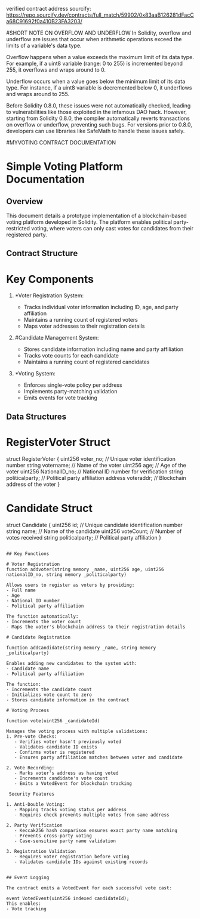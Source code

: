 verified contract address sourcify: https://repo.sourcify.dev/contracts/full_match/59902/0x83aaB126281dFacCa68C91692f0a410B23FA3203/

#SHORT NOTE ON OVERFLOW AND UNDERFLOW
In Solidity, overflow and underflow are issues that occur when arithmetic operations exceed the limits of a variable's data type.

Overflow happens when a value exceeds the maximum limit of its data type. For example, if a uint8 variable (range: 0 to 255) is incremented beyond 255, it overflows and wraps around to 0.

Underflow occurs when a value goes below the minimum limit of its data type. For instance, if a uint8 variable is decremented below 0, it underflows and wraps around to 255.

Before Solidity 0.8.0, these issues were not automatically checked, leading to vulnerabilities like those exploited in the infamous DAO hack. However, starting from Solidity 0.8.0, the compiler automatically reverts transactions on overflow or underflow, preventing such bugs. For versions prior to 0.8.0, developers can use libraries like SafeMath to handle these issues safely.


#MYVOTING CONTRACT DOCUMENTATION

# Simple Voting Platform Documentation

## Overview
This document details a prototype implementation of a blockchain-based voting platform developed in Solidity. The platform enables political party-restricted voting, where voters can only cast votes for candidates from their registered party.

## Contract Structure

# Key Components
1. *Voter Registration System:
   - Tracks individual voter information including ID, age, and party affiliation
   - Maintains a running count of registered voters
   - Maps voter addresses to their registration details

2. #Candidate Management System:
   - Stores candidate information including name and party affiliation
   - Tracks vote counts for each candidate
   - Maintains a running count of registered candidates

3. *Voting System:
   - Enforces single-vote policy per address
   - Implements party-matching validation
   - Emits events for vote tracking

## Data Structures

# RegisterVoter Struct
struct RegisterVoter {
    uint256 voter_no;        // Unique voter identification number
    string votername;        // Name of the voter
    uint256 age;            // Age of the voter
    uint256 NationalID_no;  // National ID number for verification
    string politicalparty;  // Political party affiliation
    address voteraddr;      // Blockchain address of the voter
}


# Candidate Struct
struct Candidate {
    uint256 id;             // Unique candidate identification number
    string name;            // Name of the candidate
    uint256 voteCount;      // Number of votes received
    string politicalparty;  // Political party affiliation
}
```

## Key Functions

# Voter Registration
function addvoter(string memory _name, uint256 age, uint256 nationalID_no, string memory _politicalparty)

Allows users to register as voters by providing:
- Full name
- Age
- National ID number
- Political party affiliation

The function automatically:
- Increments the voter count
- Maps the voter's blockchain address to their registration details

# Candidate Registration

function addCandidate(string memory _name, string memory _politicalparty)

Enables adding new candidates to the system with:
- Candidate name
- Political party affiliation

The function:
- Increments the candidate count
- Initializes vote count to zero
- Stores candidate information in the contract

# Voting Process

function vote(uint256 _candidateId)

Manages the voting process with multiple validations:
1. Pre-vote Checks:
   - Verifies voter hasn't previously voted
   - Validates candidate ID exists
   - Confirms voter is registered
   - Ensures party affiliation matches between voter and candidate

2. Vote Recording:
   - Marks voter's address as having voted
   - Increments candidate's vote count
   - Emits a VotedEvent for blockchain tracking

 Security Features

1. Anti-Double Voting:
   - Mapping tracks voting status per address
   - Requires check prevents multiple votes from same address

2. Party Verification
   - Keccak256 hash comparison ensures exact party name matching
   - Prevents cross-party voting
   - Case-sensitive party name validation

3. Registration Validation
   - Requires voter registration before voting
   - Validates candidate IDs against existing records


## Event Logging

The contract emits a VotedEvent for each successful vote cast:

event VotedEvent(uint256 indexed candidateId);
This enables:
- Vote tracking

